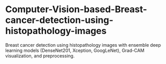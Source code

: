 # Computer-Vision-based-Breast-cancer-detection-using-histopathology-images
Breast cancer detection using histopathology images with ensemble deep learning models (DenseNet201, Xception, GoogLeNet), Grad-CAM visualization, and preprocessing.
